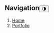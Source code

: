 <div id=navigation>

## Navigation<button class="mode-button" onclick="toggle_dark_mode()">🌗</button>
  1. [Home](/)
  2. [Portfolio](/portfolio.html)

</div>
